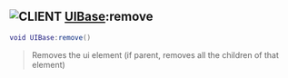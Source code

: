 ## ![](images/client.png "CLIENT") [UIBase](ui_UIBase):remove

```lua
void UIBase:remove()
```

> Removes the ui element (if parent, removes all the children of that element)
